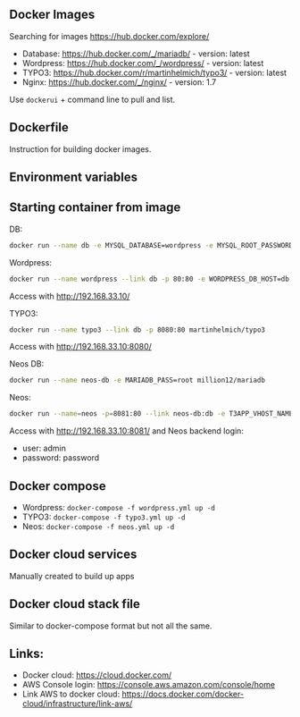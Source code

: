 ## Docker Images

Searching for images https://hub.docker.com/explore/

- Database: https://hub.docker.com/_/mariadb/ - version: latest
- Wordpress: https://hub.docker.com/_/wordpress/ - version: latest
- TYPO3: https://hub.docker.com/r/martinhelmich/typo3/ - version: latest
- Nginx: https://hub.docker.com/_/nginx/ - version: 1.7

Use `dockerui` + command line to pull and list.

## Dockerfile

Instruction for building docker images.

## Environment variables

## Starting container from image

DB:

```bash
docker run --name db -e MYSQL_DATABASE=wordpress -e MYSQL_ROOT_PASSWORD=root mariadb
```
Wordpress:

```bash
docker run --name wordpress --link db -p 80:80 -e WORDPRESS_DB_HOST=db -e WORDPRESS_DB_NAME=wordpress -e WORDPRESS_DB_PASSWORD=root -e WORDPRESS_DB_USER=root wordpress
```

Access with http://192.168.33.10/

TYPO3:

```bash
docker run --name typo3 --link db -p 8080:80 martinhelmich/typo3
```

Access with http://192.168.33.10:8080/

Neos DB:

```bash
docker run --name neos-db -e MARIADB_PASS=root million12/mariadb
```

Neos:

```bash
docker run --name=neos -p=8081:80 --link neos-db:db -e T3APP_VHOST_NAMES=neos million12/typo3-neos
```

Access with http://192.168.33.10:8081/ and Neos backend login:

- user: admin
- password: password

## Docker compose

- Wordpress: `docker-compose -f wordpress.yml up -d`
- TYPO3: `docker-compose -f typo3.yml up -d`
- Neos: `docker-compose -f neos.yml up -d`

## Docker cloud services

Manually created to build up apps

## Docker cloud stack file

Similar to docker-compose format but not all the same.

## Links:

- Docker cloud: https://cloud.docker.com/
- AWS Console login: https://console.aws.amazon.com/console/home
- Link AWS to docker cloud: https://docs.docker.com/docker-cloud/infrastructure/link-aws/
